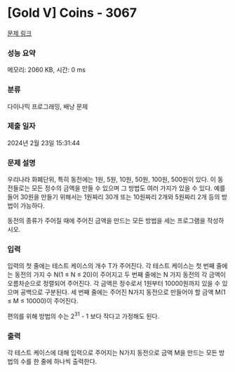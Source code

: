 # [Gold V] Coins - 3067 

[문제 링크](https://www.acmicpc.net/problem/3067) 

### 성능 요약

메모리: 2060 KB, 시간: 0 ms

### 분류

다이나믹 프로그래밍, 배낭 문제

### 제출 일자

2024년 2월 23일 15:31:44

### 문제 설명

<p>
	우리나라 화폐단위, 특히 동전에는 1원, 5원, 10원, 50원, 100원, 500원이 있다. 이 동전들로는 모든 정수의 금액을 만들 수 있으며 그 방법도 여러 가지가 있을 수 있다. 예를 들어 30원을 만들기 위해서는 1원짜리 30개 또는 10원짜리 2개와 5원짜리 2개 등의 방법이 가능하다.</p>

<p>
	동전의 종류가 주어질 때에 주어진 금액을 만드는 모든 방법을 세는 프로그램을 작성하시오.</p>

### 입력 

 <p>
	입력의 첫 줄에는 테스트 케이스의 개수 T가 주어진다. 각 테스트 케이스는 첫 번째 줄에는 동전의 가지 수 N(1 ≤ N ≤ 20)이 주어지고 두 번째 줄에는 N 가지 동전의 각 금액이 오름차순으로 정렬되어 주어진다. 각 금액은 정수로서 1원부터 10000원까지 있을 수 있으며 공백으로 구분된다. 세 번째 줄에는 주어진 N가지 동전으로 만들어야 할 금액 M(1 ≤ M ≤ 10000)이 주어진다.</p>

<p>
	편의를 위해 방법의 수는 2<sup>31</sup> - 1 보다 작다고 가정해도 된다.</p>

### 출력 

 <p>
	각 테스트 케이스에 대해 입력으로 주어지는 N가지 동전으로 금액 M을 만드는 모든 방법의 수를 한 줄에 하나씩 출력한다.</p>

